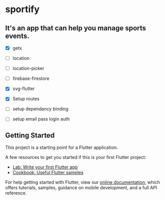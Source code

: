 # sportify

## It's an app that can help you manage sports events.

- [x] getx
- [ ] location
- [ ] location-picker
- [ ] firebase-firestore
- [x] svg-flutter
- [x] Setup routes
- [ ] setup dependancy binding
- [ ] setup email pass login auth



## Getting Started

This project is a starting point for a Flutter application.

A few resources to get you started if this is your first Flutter project:

- [Lab: Write your first Flutter app](https://flutter.dev/docs/get-started/codelab)
- [Cookbook: Useful Flutter samples](https://flutter.dev/docs/cookbook)

For help getting started with Flutter, view our
[online documentation](https://flutter.dev/docs), which offers tutorials,
samples, guidance on mobile development, and a full API reference.
